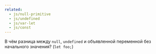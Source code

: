 ```yaml
---
related:
  - js/null-primitive
  - js/undefined
  - js/var-let
  - js/const
---
```


В чём разница между `null`, `undefined` и объявленной переменной без начального значения? (`let foo;`)
